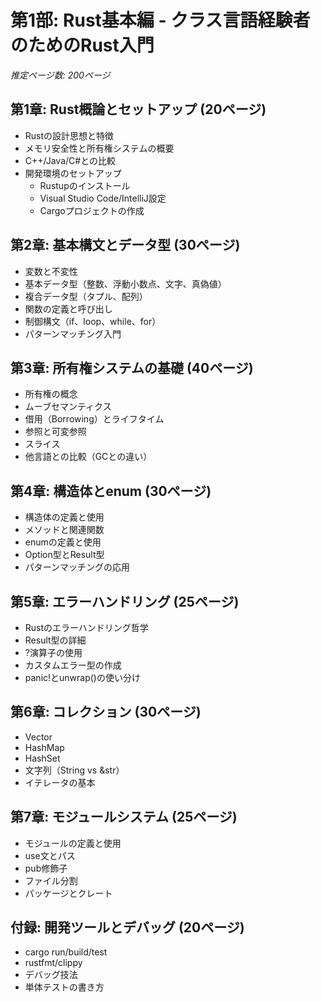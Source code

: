 # 第1部: Rust基本編 - クラス言語経験者のためのRust入門

_推定ページ数: 200ページ_

## 第1章: Rust概論とセットアップ (20ページ)

- Rustの設計思想と特徴
- メモリ安全性と所有権システムの概要
- C++/Java/C#との比較
- 開発環境のセットアップ
  - Rustupのインストール
  - Visual Studio Code/IntelliJ設定
  - Cargoプロジェクトの作成

## 第2章: 基本構文とデータ型 (30ページ)

- 変数と不変性
- 基本データ型（整数、浮動小数点、文字、真偽値）
- 複合データ型（タプル、配列）
- 関数の定義と呼び出し
- 制御構文（if、loop、while、for）
- パターンマッチング入門

## 第3章: 所有権システムの基礎 (40ページ)

- 所有権の概念
- ムーブセマンティクス
- 借用（Borrowing）とライフタイム
- 参照と可変参照
- スライス
- 他言語との比較（GCとの違い）

## 第4章: 構造体とenum (30ページ)

- 構造体の定義と使用
- メソッドと関連関数
- enumの定義と使用
- Option型とResult型
- パターンマッチングの応用

## 第5章: エラーハンドリング (25ページ)

- Rustのエラーハンドリング哲学
- Result型の詳細
- ?演算子の使用
- カスタムエラー型の作成
- panic!とunwrap()の使い分け

## 第6章: コレクション (30ページ)

- Vector
- HashMap
- HashSet
- 文字列（String vs &str）
- イテレータの基本

## 第7章: モジュールシステム (25ページ)

- モジュールの定義と使用
- use文とパス
- pub修飾子
- ファイル分割
- パッケージとクレート

## 付録: 開発ツールとデバッグ (20ページ)

- cargo run/build/test
- rustfmt/clippy
- デバッグ技法
- 単体テストの書き方

